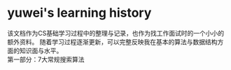 # yuwei's learning history
该文档作为CS基础学习过程中的整理与记录，也作为找工作面试时的一个小小的额外资料。
随着学习过程逐渐更新，可以完整反映我在基本的算法与数据结构方面的知识面与水平。  
第一部分：7大常规搜索算法
